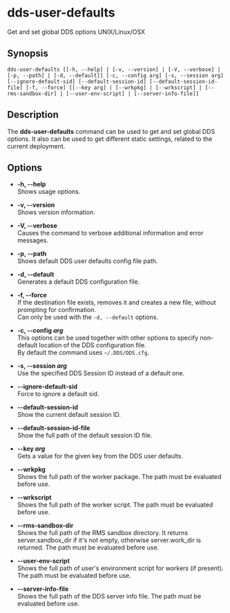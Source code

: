 # dds-user-defaults

Get and set global DDS options UNIX/Linux/OSX

## Synopsis

```shell
dds-user-defaults [[-h, --help] | [-v, --version] | [-V, --verbose] | [-p, --path] | [-d, --default]] [-c, --config arg] [-s, --session arg] [--ignore-default-sid] [--default-session-id] [--default-session-id-file] [-f, --force] [[--key arg] | [--wrkpkg] | [--wrkscript] | [--rms-sandbox-dir] | [--user-env-script] | [--server-info-file]]
```

## Description

The **dds-user-defaults** command can be used to get and set global DDS options. It also can be used to get different static settings, related to the current deployment.

## Options

* **-h, --help**  
Shows usage options.

* **-v, --version**  
Shows version information.

* **-V, --verbose**  
Causes the command to verbose additional information and error messages.

* **-p, --path**  
Shows default DDS user defaults config file path.

* **-d, --default**  
Generates a default DDS configuration file.

* **-f, --force**  
If the destination file exists, removes it and creates a new file, without prompting for confirmation.  
Can only be used with the `-d, --default` options.

* **-c, --config *arg***  
This options can be used together with other options to specify non-default location of the DDS configuration file.  
By default the command uses `~/.DDS/DDS.cfg`.

* **-s, --session *arg***  
Use the specified DDS Session ID instead of a default one.

* **--ignore-default-sid**  
Force to ignore a default sid.

* **--default-session-id**  
Show the current default session ID.

* **--default-session-id-file**  
Show the full path of the default session ID file.

* **--key *arg***  
Gets a value for the given key from the DDS user defaults.

* **--wrkpkg**  
Shows the full path of the worker package. The path must be evaluated before use.

* **--wrkscript**  
Shows the full path of the worker script. The path must be evaluated before use.

* **--rms-sandbox-dir**  
Shows the full path of the RMS sandbox directory. It returns server.sandbox_dir if it's not empty, otherwise server.work_dir is returned. The path must be evaluated before use.

* **--user-env-script**  
Shows the full path of user's environment script for workers (if present). The path must be evaluated before use.

* **--server-info-file**  
Shows the full path of the DDS server info file. The path must be evaluated before use.
